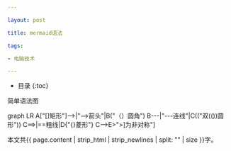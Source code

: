 ```yaml
---

layout: post

title: mermaid语法

tags:

- 电脑技术

---
```


* 目录
{:toc}


简单语法图

<div class="mermaid">
graph LR
A["[]矩形"]-->|"-->箭头"|B("（）圆角")
B---|"---连线"|C(("双(())圆形"))
C==>|==粗线|D{"{}菱形"}
C-->E>">]为非对称"]

</div>



本文共{{ page.content | strip_html | strip_newlines | split: "" | size }}字。

